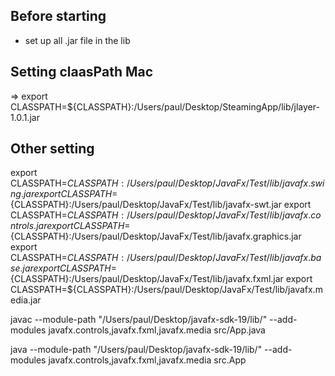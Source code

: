 ## Before starting 

- set up all .jar file in the lib 

## Setting claasPath Mac

=> export CLASSPATH=${CLASSPATH}:/Users/paul/Desktop/SteamingApp/lib/jlayer-1.0.1.jar

## Other setting

export CLASSPATH=${CLASSPATH}:/Users/paul/Desktop/JavaFx/Test/lib/javafx.swing.jar
export CLASSPATH=${CLASSPATH}:/Users/paul/Desktop/JavaFx/Test/lib/javafx-swt.jar
export CLASSPATH=${CLASSPATH}:/Users/paul/Desktop/JavaFx/Test/lib/javafx.controls.jar
export CLASSPATH=${CLASSPATH}:/Users/paul/Desktop/JavaFx/Test/lib/javafx.graphics.jar
export CLASSPATH=${CLASSPATH}:/Users/paul/Desktop/JavaFx/Test/lib/javafx.base.jar 
export CLASSPATH=${CLASSPATH}:/Users/paul/Desktop/JavaFx/Test/lib/javafx.fxml.jar
export CLASSPATH=${CLASSPATH}:/Users/paul/Desktop/JavaFx/Test/lib/javafx.media.jar

javac --module-path "/Users/paul/Desktop/javafx-sdk-19/lib/" --add-modules javafx.controls,javafx.fxml,javafx.media src/App.java

java --module-path "/Users/paul/Desktop/javafx-sdk-19/lib/" --add-modules javafx.controls,javafx.fxml,javafx.media src.App
